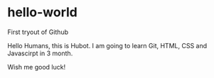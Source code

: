 # hello-world
First tryout of Github

Hello Humans, this is Hubot. I am going to learn Git, HTML, CSS and Javascirpt in 3 month.

Wish me good luck!
